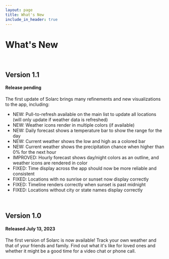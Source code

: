 ```yaml
---
layout: page
title: What's New
include_in_header: true
---
```


# What's New

<br>

## **Version 1.1**
#### Release pending
The first update of Solarc brings many refinements and new visualizations to the app, including:
* NEW: Pull-to-refresh available on the main list to update all locations (will only update if weather data is refreshed)
* NEW: Weather icons render in multiple colors (if available)
* NEW: Daily forecast shows a temperature bar to show the range for the day
* NEW: Current weather shows the low and high as a colored bar
* NEW: Current weather shows the precipitation chance when higher than 0% for the next hour
* IMPROVED: Hourly forecast shows day/night colors as an outline, and weather icons are rendered in color
* FIXED: Time display across the app should now be more reliable and consistent
* FIXED: Locations with no sunrise or sunset now display correctly
* FIXED: Timeline renders correctly when sunset is past midnight
* FIXED: Locations without city or state names display correctly

<br>

## **Version 1.0**
#### Released July 13, 2023
The first version of Solarc is now available! Track your own weather and that of your friends and family. Find out what it's like for loved ones and whether it might be a good time for a video chat or phone call.

<br>
